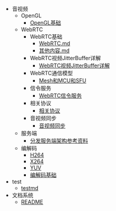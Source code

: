 * 音视频
  * OpenGL
    * [OpenGL基础](./docs/音视频/OpenGL/OpenGL基础.md)
  * WebRTC
    * WebRTC基础
      * [WebRTC.md](./docs/音视频/WebRTC/WebRTC基础/WebRTC.md)
      * [其他内容.md](./docs/音视频/WebRTC/WebRTC基础/其他内容.md)
    * WebRTC视频JitterBuffer详解
      * [WebRTC视频JitterBuffer详解](./docs/音视频/WebRTC/WebRTC视频JitterBuffer详解/WebRTC视频JitterBuffer详解.md)
    * WebRTC通信模型
      * [Mesh和MCU和SFU](./docs/音视频/WebRTC/WebRTC通信模型/Mesh和MCU和SFU.md)
    * 信令服务
      * [WebRTC信令服务](./docs/音视频/WebRTC/信令服务/WebRTC信令服务.md)
    * 相关协议
      * [相关协议](./docs/音视频/WebRTC/相关协议/相关协议.md)
    * 音视频同步
      * [音视频同步](./docs/音视频/WebRTC/音视频同步/音视频同步.md)
  * 服务端
    * [分发服务端架构参考资料](./docs/音视频/服务端/分发服务端架构参考资料.md)
  * 编解码
    * [H264](./docs/音视频/编解码/H264.md)
    * [X264](./docs/音视频/编解码/X264.md)
    * [YUV](./docs/音视频/编解码/YUV.md)
    * [编解码基础](./docs/音视频/编解码/编解码基础.md)
* test
  * [testmd](./docs/test/testmd.md)
* 文档系统
  * [README](./docs/文档系统/README.md)

